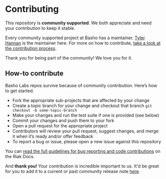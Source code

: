 # Contributing 

This repository is **community supported**. We both appreciate and need your contribution to keep it stable. 

Every community supported project at Basho has a maintainer. [Tyler Hannan](https://github.com/tylerhannan) is the maintainer here. For more on how to contribute, [take a look at the contribution process](#how-to-contribute).

Thank you for being part of the community! We love you for it. 

## How-to contribute

Basho Labs repos survive because of community contribution. Here’s how to get started.

* Fork the appropriate sub-projects that are affected by your change
* Create a topic branch for your change and checkout that branch
     `git checkout -b some-topic-branch`
* Make your changes and run the test suite if one is provided (see below)
* Commit your changes and push them to your fork
* Open a pull request for the appropriate project
* Contributors will review your pull request, suggest changes, and merge it when it’s ready and/or offer feedback
* To report a bug or issue, please open a new issue against this repository

You can [read the full guidelines for bug reporting and code contributions](http://docs.basho.com/riak/latest/community/bugs/) on the Riak Docs. 

And **thank you!** Your contribution is incredible important to us. It'd be great for you to add it to a current or past community release note [here](https://github.com/basho-labs/the-riak-community/tree/master/release-notes).
